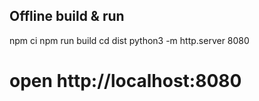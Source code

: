 ## Offline build & run
npm ci
npm run build
cd dist
python3 -m http.server 8080
# open http://localhost:8080
